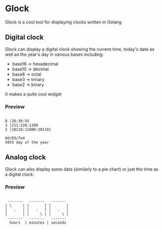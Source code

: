# Glock
Glock is a cool tool for displaying clocks written in Golang

## Digital clock
Glock can display a digital clock showing the current time, today's date as well as the year's day in various bases including:

* base16 -> hexadecimal
* base10 -> decimal 
* base8  -> octal 
* base3  -> trinary
* base2  -> binary

It makes a quite cool widget

### Preview
<pre><code>
8 |26:30:55
3 |211:220:1200
2 |10110:11000:101101

0d/03/7e4
49th day of the year
</code></pre>

## Analog clock 
Glock can also display some data (similarly to a pie chart) or just the time as a digital clock: 

### Preview 
<pre><code>
 -------   -------   ------- 
| \     | |       | |       |
|   .   | |   .   | |   .   |
|       | |     \ | |     \ |
 -------   -------   ------- 
  hours  | minutes | seconds 
</code></pre>